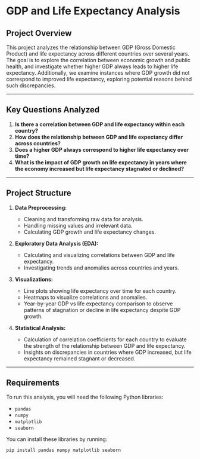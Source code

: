 # GDP and Life Expectancy Analysis

## Project Overview

This project analyzes the relationship between GDP (Gross Domestic Product) and life expectancy across different countries over several years. The goal is to explore the correlation between economic growth and public health, and investigate whether higher GDP always leads to higher life expectancy. Additionally, we examine instances where GDP growth did not correspond to improved life expectancy, exploring potential reasons behind such discrepancies.

---

## Key Questions Analyzed

1. **Is there a correlation between GDP and life expectancy within each country?**
2. **How does the relationship between GDP and life expectancy differ across countries?**
3. **Does a higher GDP always correspond to higher life expectancy over time?**
4. **What is the impact of GDP growth on life expectancy in years where the economy increased but life expectancy stagnated or declined?**

---

## Project Structure

1. **Data Preprocessing:**
   - Cleaning and transforming raw data for analysis.
   - Handling missing values and irrelevant data.
   - Calculating GDP growth and life expectancy changes.

2. **Exploratory Data Analysis (EDA):**
   - Calculating and visualizing correlations between GDP and life expectancy.
   - Investigating trends and anomalies across countries and years.

3. **Visualizations:**
   - Line plots showing life expectancy over time for each country.
   - Heatmaps to visualize correlations and anomalies.
   - Year-by-year GDP vs life expectancy comparison to observe patterns of stagnation or decline in life expectancy despite GDP growth.

4. **Statistical Analysis:**
   - Calculation of correlation coefficients for each country to evaluate the strength of the relationship between GDP and life expectancy.
   - Insights on discrepancies in countries where GDP increased, but life expectancy remained stagnant or decreased.

---

## Requirements

To run this analysis, you will need the following Python libraries:

- `pandas`
- `numpy`
- `matplotlib`
- `seaborn`

You can install these libraries by running:

```bash
pip install pandas numpy matplotlib seaborn
